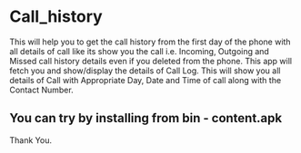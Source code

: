 # Call_history
 
This will help you to get the call history from the first day of the phone with all details of call like its show you the call i.e. Incoming, Outgoing and Missed call history details even if you deleted from the phone.
This app will fetch you and show/display the details of Call Log.
This will show you all details of Call with Appropriate Day, Date and Time of call along with the Contact Number.

## You can try by installing from bin - content.apk



Thank You.
